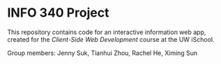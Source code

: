 # INFO 340 Project

This repository contains code for an interactive information web app, created for the _Client-Side Web Development_ course at the UW iSchool.

Group members: Jenny Suk, Tianhui Zhou, Rachel He, Ximing Sun
